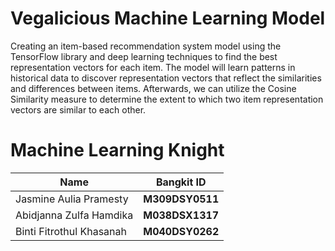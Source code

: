 # Vegalicious Machine Learning Model

Creating an item-based recommendation system model using the TensorFlow library and deep learning techniques to find the best representation vectors for each item. The model will learn patterns in historical data to discover representation vectors that reflect the similarities and differences between items. Afterwards, we can utilize the Cosine Similarity measure to determine the extent to which two item representation vectors are similar to each other.

# Machine Learning Knight

| **Name**                 | **Bangkit ID**  |
| ------------------------ | --------------- |
| Jasmine Aulia Pramesty   | **M309DSY0511** |
| Abidjanna Zulfa Hamdika  | **M038DSX1317** |
| Binti Fitrothul Khasanah | **M040DSY0262** |
